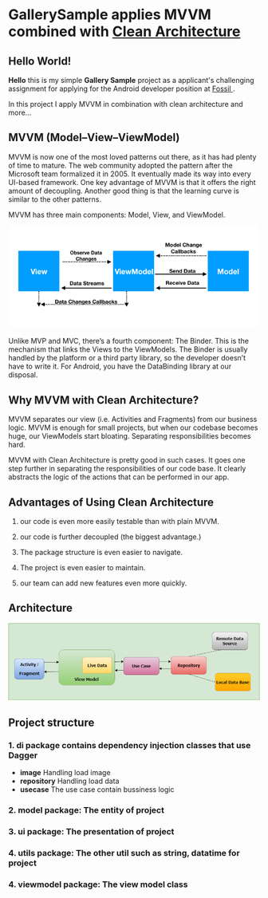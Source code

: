 # GallerySample applies MVVM combined with [Clean Architecture](https://blog.cleancoder.com/uncle-bob/2012/08/13/the-clean-architecture.html)
## Hello World!
**Hello** this is my simple **Gallery Sample** project as a applicant's challenging assignment for applying for the Android developer position at [
Fossil 
](https://fossil.com.vn/).


In this project I apply MVVM in combination with clean architecture and more...
## MVVM (Model–View–ViewModel)
MVVM is now one of the most loved patterns out there, as it has had plenty of time to mature. The web community adopted the pattern after the Microsoft team formalized it in 2005. It eventually made its way into every UI-based framework.
One key advantage of MVVM is that it offers the right amount of decoupling. Another good thing is that the learning curve is similar to the other patterns.

MVVM has three main components: Model, View, and ViewModel.
<div align="center">
    <img src="https://raw.githubusercontent.com/thachnn2/gallery_sample/main/docs/mvvm_diagram.png" width="500" alt="mvvm diagram" />
</div>

Unlike MVP and MVC, there’s a fourth component: The Binder. This is the mechanism that links the Views to the ViewModels.
The Binder is usually handled by the platform or a third party library, so the developer doesn’t have to write it. For Android, you have the DataBinding library at our disposal.

## Why MVVM with Clean Architecture?
MVVM separates our view (i.e. Activities and Fragments) from our business logic. MVVM is enough for small projects, but when our codebase becomes huge, our ViewModels start bloating. Separating responsibilities becomes hard.

MVVM with Clean Architecture is pretty good in such cases. It goes one step further in separating the responsibilities of our code base. It clearly abstracts the logic of the actions that can be performed in our app.

## Advantages of Using Clean Architecture

1. our code is even more easily testable than with plain MVVM. 
   
2. our code is further decoupled (the biggest advantage.)
   
3. The package structure is even easier to navigate.
   
4. The project is even easier to maintain.
   
5. our team can add new features even more quickly.

## Architecture
<div align="center">
<img src="https://raw.githubusercontent.com/thachnn2/gallery_sample/main/docs/project_structure.png" width="600" alt="project structure" />
</div>

## Project structure
### 1. di package contains dependency injection classes that use Dagger
- **image** Handling load image 
- **repository** Handling load data
- **usecase** The use case contain bussiness logic
### 2. model package: The entity of project
### 3. ui package: The presentation of project
### 4. utils package: The other util such as string, datatime for project
### 4. viewmodel package: The view model class
